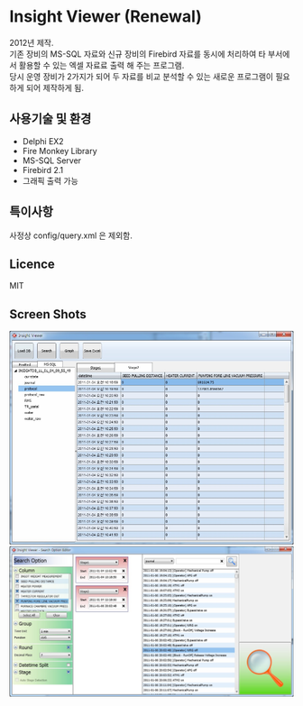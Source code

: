 # Insight Viewer (Renewal)
2012년 제작.  
기존 장비의 MS-SQL 자료와 신규 장비의 Firebird 자료를 동시에 처리하여 타 부서에서 활용할 수 있는 엑셀 자료료 출력 해 주는 프로그램.  
당시 운영 장비가 2가지가 되어 두 자료를 비교 분석할 수 있는 새로운 프로그램이 필요하게 되어 제작하게 됨.

## 사용기술 및 환경
* Delphi EX2
* Fire Monkey Library
* MS-SQL Server
* Firebird 2.1
* 그래픽 출력 가능

## 특이사항
사정상 config/query.xml 은 제외함.

## Licence
MIT

## Screen Shots
![](https://github.com/thesoncriel/insight-viewer/blob/master/screenshots/001.jpg)
![](https://github.com/thesoncriel/insight-viewer/blob/master/screenshots/002.jpg)
